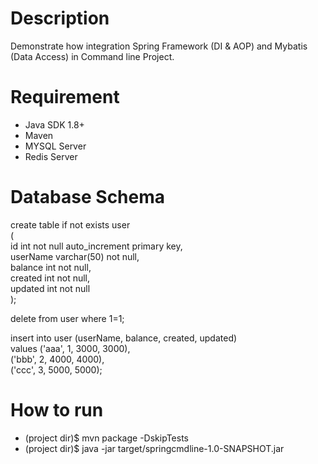 # Description
Demonstrate how integration Spring Framework (DI & AOP) and Mybatis (Data Access) in Command line Project.

# Requirement
* Java SDK 1.8+
* Maven
* MYSQL Server
* Redis Server

# Database Schema
create table if not exists user  
(  
    id int not null auto_increment primary key,  
    userName varchar(50) not null,  
    balance int not null,  
    created int not null,  
    updated int not null  
);  
  
delete from user where 1=1;  

insert into user (userName, balance, created, updated)  
values ('aaa', 1, 3000, 3000),  
       ('bbb', 2, 4000, 4000),  
       ('ccc', 3, 5000, 5000);  

# How to run
* (project dir)$ mvn package -DskipTests
* (project dir)$ java -jar target/springcmdline-1.0-SNAPSHOT.jar